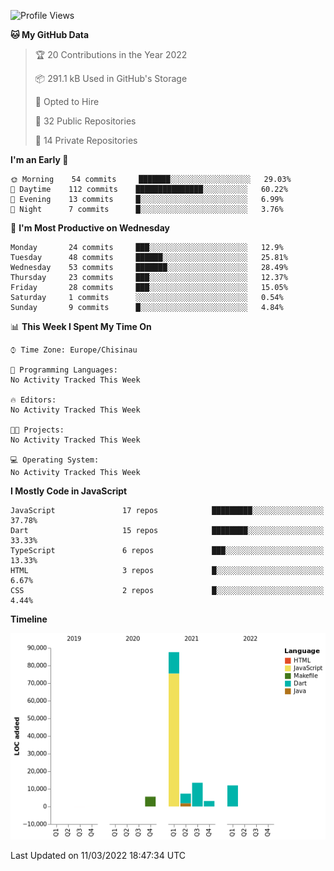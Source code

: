 <!--START_SECTION:waka-->
![Profile Views](http://img.shields.io/badge/Profile%20Views-0-blue)

**🐱 My GitHub Data** 

> 🏆 20 Contributions in the Year 2022
 > 
> 📦 291.1 kB Used in GitHub's Storage 
 > 
> 💼 Opted to Hire
 > 
> 📜 32 Public Repositories 
 > 
> 🔑 14 Private Repositories  
 > 
**I'm an Early 🐤** 

```text
🌞 Morning    54 commits     ███████░░░░░░░░░░░░░░░░░░   29.03% 
🌆 Daytime    112 commits    ███████████████░░░░░░░░░░   60.22% 
🌃 Evening    13 commits     █░░░░░░░░░░░░░░░░░░░░░░░░   6.99% 
🌙 Night      7 commits      █░░░░░░░░░░░░░░░░░░░░░░░░   3.76%

```
📅 **I'm Most Productive on Wednesday** 

```text
Monday       24 commits     ███░░░░░░░░░░░░░░░░░░░░░░   12.9% 
Tuesday      48 commits     ██████░░░░░░░░░░░░░░░░░░░   25.81% 
Wednesday    53 commits     ███████░░░░░░░░░░░░░░░░░░   28.49% 
Thursday     23 commits     ███░░░░░░░░░░░░░░░░░░░░░░   12.37% 
Friday       28 commits     ███░░░░░░░░░░░░░░░░░░░░░░   15.05% 
Saturday     1 commits      ░░░░░░░░░░░░░░░░░░░░░░░░░   0.54% 
Sunday       9 commits      █░░░░░░░░░░░░░░░░░░░░░░░░   4.84%

```


📊 **This Week I Spent My Time On** 

```text
⌚︎ Time Zone: Europe/Chisinau

💬 Programming Languages: 
No Activity Tracked This Week

🔥 Editors: 
No Activity Tracked This Week

🐱‍💻 Projects: 
No Activity Tracked This Week

💻 Operating System: 
No Activity Tracked This Week

```

**I Mostly Code in JavaScript** 

```text
JavaScript               17 repos            █████████░░░░░░░░░░░░░░░░   37.78% 
Dart                     15 repos            ████████░░░░░░░░░░░░░░░░░   33.33% 
TypeScript               6 repos             ███░░░░░░░░░░░░░░░░░░░░░░   13.33% 
HTML                     3 repos             █░░░░░░░░░░░░░░░░░░░░░░░░   6.67% 
CSS                      2 repos             █░░░░░░░░░░░░░░░░░░░░░░░░   4.44%

```


**Timeline**

![Chart not found](https://raw.githubusercontent.com/opimand/opimand/main/charts/bar_graph.png) 


 Last Updated on 11/03/2022 18:47:34 UTC
<!--END_SECTION:waka-->
